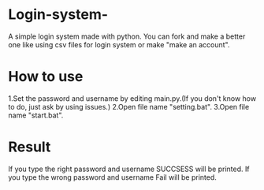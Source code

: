 # Login-system-
A simple login system made with python.
You can fork and make a better one like using csv files for login system or make "make an account".
# How to use
1.Set the password and username by editing main.py.(If you don't know how to do, just ask by using issues.)
2.Open file name "setting.bat".
3.Open file name "start.bat".
# Result
If you type the right password and username SUCCSESS will be printed.
If you type the wrong password and username Fail will be printed.




